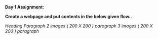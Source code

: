 __Day 1 Assignment:__


**Create a webpage and put contents in the below given flow..**

_Heading_
_Paragraph_
_2 images ( 200 X 200 )_
_paragraph_
_3 images ( 200 X 200 )_
_paragraph_
